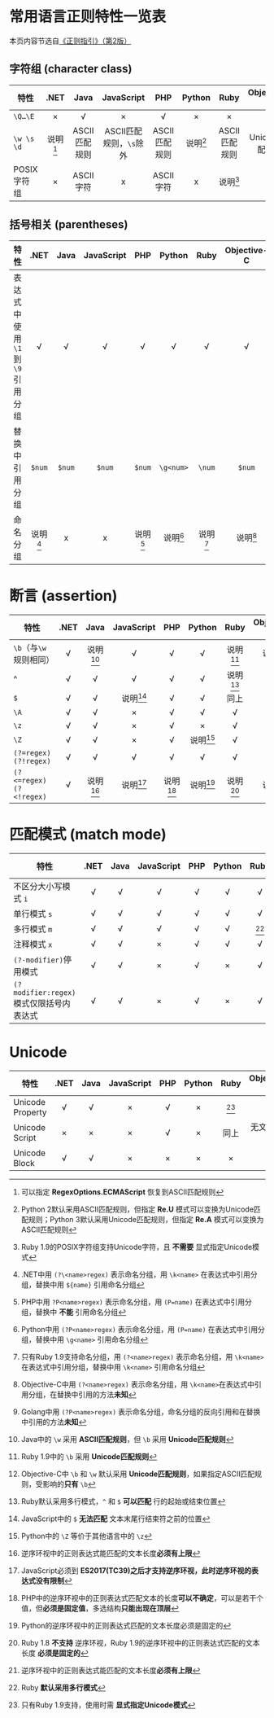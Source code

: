 # 常用语言正则特性一览表

本页内容节选自[《正则指引》（第2版）](https://book.douban.com/subject/30352656/)

## 字符组 (character class)

特性 | .NET | Java | JavaScript | PHP | Python | Ruby | Objective-C | Golang |
---|:---:|:---:|:-:|:--:|:--:|:------:|:----:|:--:|
`\Q…\E`| × | √ | × |  √ | × |  ×      |    √  | √   |
`\w \s \d`| 说明[^1] | ASCII匹配规则 | ASCII匹配规则，`\s`除外 | ASCII匹配规则 | 说明[^2] |  ASCII匹配规则 | Unicode匹配规则 | ASCII匹配规则   |
POSIX字符组| × | ASCII字符 | x | ASCII字符 | x | 说明[^3] | x | ASCII字符   |
   

[^1]: 可以指定 **RegexOptions.ECMAScript** 恢复到ASCII匹配规则

[^2]: Python 2默认采用ASCII匹配规则，但指定 **Re.U** 模式可以变换为Unicode匹配规则；Python 3默认采用Unicode匹配规则，但指定 **Re.A** 模式可以变换为ASCII匹配规则

[^3]: Ruby 1.9的POSIX字符组支持Unicode字符，且 **不需要** 显式指定Unicode模式

## 括号相关 (parentheses)

特性 | .NET | Java | JavaScript | PHP | Python | Ruby | Objective-C | Golang |
---|:---:|:---:|:-:|:--:|:--:|:------:|:----:|:--:|
表达式中使用`\1`到 `\9` 引用分组|√|√|√|√|√|√|√|√|
替换中引用分组|`$num`|`$num`|`$num`|`$num`|`\g<num>`|`\num`|`$num`|`$num`|
命名分组|说明[^4]|x|x|说明[^5]|说明[^6]|说明[^7]|说明[^8]|说明[^9]|

[^4]: .NET中用 `(?\<name>regex)` 表示命名分组，用 `\k<name>` 在表达式中引用分组，替换中用 `${name}` 引用命名分组

[^5]: PHP中用 `?P<name>regex)` 表示命名分组，用 `(P=name)` 在表达式中引用分组，替换中 **不能** 引用命名分组

[^6]: Python中用 `(?P<name>regex)` 表示命名分组，用 `(P=name)` 在表达式中引用分组，替换中用 `\g<name>` 引用命名分组

[^7]: 只有Ruby 1.9支持命名分组，用 `(?<name>regex)` 表示命名分组，用 `\k<name>` 在表达式中引用分组，替换中用 `\k<name>` 引用命名分组

[^8]: Objective-C中用 `(?<name>regex)` 表示命名分组，用 `\k<name>`在表达式中引用分组，在替换中引用的方法**未知**

[^9]: Golang中用 `(?P<name>regex)` 表示命名分组，命名分组的反向引用和在替换中引用的方法**未知**


# 断言 (assertion)

特性 | .NET | Java | JavaScript | PHP | Python | Ruby | Objective-C | Golang |
---|:---:|:---:|:-:|:--:|:--:|:------:|:----:|:--:|
`\b`（与`\w`规则相同）| √|说明[^10]| √| √| √|说明[^11]|说明[^12]| √|  
^| √| √| √| √| √|说明[^13]| √| √|
`$`| √| √|说明[^14]| √| √|同上| √| √|
`\A`| √| √| ×| √| √| √| √| √|  
`\z`| √| √| ×| √| ×| √| √| √|  
`\Z`| √| √| ×| √|说明[^15]| √| √| ×|  
`(?=regex)` `(?!regex)`| √| √| √| √| √| √| √| ×|  
`(?<=regex)` `(?<!regex)`| √|说明[^16]|说明[^17]|说明[^18]|说明[^19]|说明[^20]|说明[^21]| ×|

[^10]: Java中的 `\w` 采用 **ASCII匹配规则**，但 `\b` 采用 **Unicode匹配规则**

[^11]: Ruby 1.9中的 `\b` 采用 **Unicode匹配规则**

[^12]: Objective-C中 `\b` 和 `\w` 默认采用 **Unicode匹配规则**，如果指定ASCII匹配规则，受影响的**只有** `\b`

[^13]: Ruby默认采用多行模式，`^` 和 `$` **可以匹配** 行的起始或结束位置

[^14]: JavaScript中的 `$` **无法匹配** 文本末尾行结束符之前的位置

[^15]: Python中的 `\Z` 等价于其他语言中的 `\z` 

[^16]: 逆序环视中的正则表达式能匹配的文本长度**必须有上限**

[^17]: JavaScript必须到 **ES2017(TC39)**之后才支持逆序环视，此时逆序环视的表达式**没有限制**

[^18]: PHP中的逆序环视中的正则表达式匹配文本的长度**可以不确定**，可以是若干个值，但**必须是固定值**，多选结构**只能出现在顶层**

[^19]: Python的逆序环视中的正则表达式匹配的文本长度必须是固定的
 
[^20]: Ruby 1.8 **不支持** 逆序环视，Ruby 1.9的逆序环视中的正则表达式匹配的文本长度 **必须是固定的** 
 
[^21]: 逆序环视中的正则表达式能匹配的文本长度**必须有上限**


# 匹配模式 (match mode)

特性 | .NET | Java | JavaScript | PHP | Python | Ruby | Objective-C | Golang |
---|:---:|:---:|:-:|:--:|:--:|:------:|:----:|:--:|
不区分大小写模式 `i`| √| √| √| √| √| √| √| √| 
单行模式 `s`| √| √| √| √| √| √| √| √| 
多行模式 `m`| √| √| √| √| √| [^22]| √| √| 
注释模式 `x`| √| √| ×| √| √| √| √| ×| 
`(?-modifier)`停用模式| √| √| ×| √| ×| √| √| √| 
`(?modifier:regex)`模式仅限括号内表达式| √| √| ×| √| ×| √| √| √| | 

[^22]: Ruby **默认采用多行模式**

# Unicode

特性 | .NET | Java | JavaScript | PHP | Python | Ruby | Objective-C | Golang |
---|:---:|:---:|:-:|:--:|:--:|:------:|:----:|:--:|
Unicode Property| √| √| ×| √| ×|[^23] | √| √| 
Unicode Script| ×| ×| ×| √| ×|同上|无文档但可用|无文档但可用|
Unicode Block| √| √| ×| ×| ×| ×| ×| ×| 

[^23]: 只有Ruby 1.9支持，使用时需 **显式指定Unicode模式**
